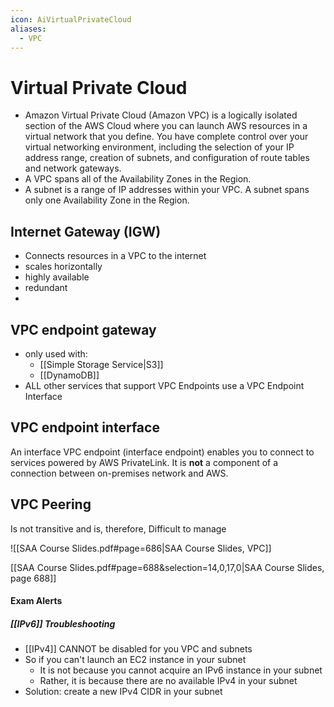 ```yaml
---
icon: AiVirtualPrivateCloud
aliases:
  - VPC
---
```

# Virtual Private Cloud
- Amazon Virtual Private Cloud (Amazon VPC) is a logically isolated section of the AWS Cloud where you can launch AWS resources in a virtual network that you define. You have complete control over your virtual networking environment, including the selection of your IP address range, creation of subnets, and configuration of route tables and network gateways. 
- A VPC spans all of the Availability Zones in the Region.
- A subnet is a range of IP addresses within your VPC. A subnet spans only one Availability Zone in the Region.

## Internet Gateway (IGW)
- Connects resources in a VPC to the internet
- scales horizontally
- highly available
- redundant
- 

## VPC endpoint gateway



- only used with:
	- [[Simple Storage Service|S3]]
	- [[DynamoDB]]
- ALL other services that support VPC Endpoints use a VPC Endpoint Interface

## VPC endpoint interface

An interface VPC endpoint (interface endpoint) enables you to connect to services powered by AWS PrivateLink. It is **not** a component of a connection between on-premises network and AWS.

## VPC Peering
Is not transitive and is, therefore, Difficult to manage

![[SAA Course Slides.pdf#page=686|SAA Course Slides, VPC]]

[[SAA Course Slides.pdf#page=688&selection=14,0,17,0|SAA Course Slides, page 688]]

#### Exam Alerts
##### [[IPv6]] Troubleshooting
- [[IPv4]] CANNOT be disabled for you VPC and subnets
- So if you can't launch an EC2 instance in your subnet
	- It is not because you cannot acquire an IPv6 instance in your subnet
	- Rather, it is because there are no available IPv4 in your subnet
- Solution: create a new IPv4 CIDR in your subnet
